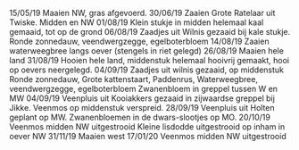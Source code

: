 15/05/19 Maaien NW, gras afgevoerd.
30/06/19 Zaaien Grote Ratelaar uit Twiske. Midden en NW
01/08/19 Klein stukje in midden helemaal kaal gemaaid, tot op de grond
06/08/19 Zaadjes uit Wilnis gezaaid bij kale stukje. 
         Ronde zonnedauw, veendwergzegge, egelboterbloem
14/08/19 Zaaien waterweegbree langs oever (stengels in riet gelegd)
26/08/19 Maaien hele land
31/08/19 Hooien hele land, middenstuk helemaal hooivrij gemaakt, hooi op oevers neergelegd.
04/09/19 Zaadjes uit wilnis gezaaid, op middenstuk
         Ronde zonnedauw, Grote kattenstaart, Paddenrus, Waterweegbree, veendwergzegge, egelboterbloem
         Zwanenbloem in greppel tussen W en MW
04/09/19 Veenpluis uit Kooiakkers gezaaid in zijwaardse greppel bij Jikke. 
         Veenmos op middenstuk verspreid.
28/09/19 Veenpluis uit Holten geplant op MW.
         Zwanenbloemen in de dwars-slootjes op MO.
20/10/19 Veenmos midden NW uitgestrooid
         Kleine lisdodde uitgestrooid op inham in oever NW
31/11/19 Maaien west
17/01/20 Veenmos midden NW uitgestrooid
